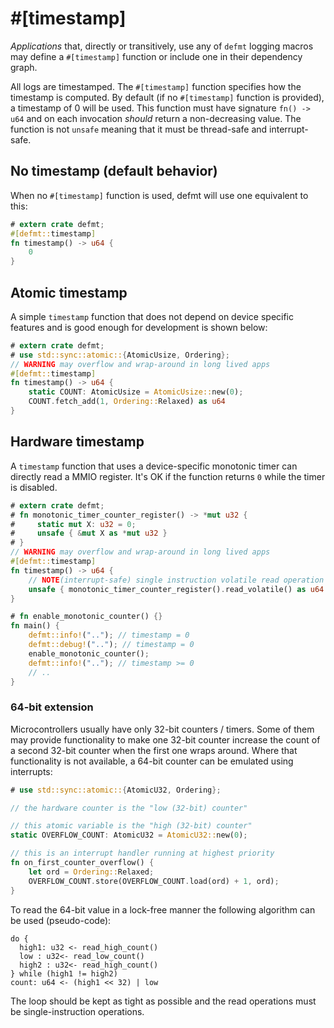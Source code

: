 # #[timestamp]

*Applications* that, directly or transitively, use any of `defmt` logging macros may define a `#[timestamp]` function or include one in their dependency graph.

All logs are timestamped.
The `#[timestamp]` function specifies how the timestamp is computed.
By default (if no `#[timestamp]` function is provided), a timestamp of 0 will be used.
This function must have signature `fn() -> u64` and on each invocation *should* return a non-decreasing value.
The function is not `unsafe` meaning that it must be thread-safe and interrupt-safe.

## No timestamp (default behavior)

When no `#[timestamp]` function is used, defmt will use one equivalent to this:

``` rust
# extern crate defmt;
#[defmt::timestamp]
fn timestamp() -> u64 {
    0
}
```

## Atomic timestamp

A simple `timestamp` function that does not depend on device specific features and is good enough for development is shown below:

``` rust
# extern crate defmt;
# use std::sync::atomic::{AtomicUsize, Ordering};
// WARNING may overflow and wrap-around in long lived apps
#[defmt::timestamp]
fn timestamp() -> u64 {
    static COUNT: AtomicUsize = AtomicUsize::new(0);
    COUNT.fetch_add(1, Ordering::Relaxed) as u64
}
```

## Hardware timestamp

A `timestamp` function that uses a device-specific monotonic timer can directly read a MMIO register.
It's OK if the function returns `0` while the timer is disabled.

``` rust
# extern crate defmt;
# fn monotonic_timer_counter_register() -> *mut u32 {
#     static mut X: u32 = 0;
#     unsafe { &mut X as *mut u32 }
# }
// WARNING may overflow and wrap-around in long lived apps
#[defmt::timestamp]
fn timestamp() -> u64 {
    // NOTE(interrupt-safe) single instruction volatile read operation
    unsafe { monotonic_timer_counter_register().read_volatile() as u64 }
}

# fn enable_monotonic_counter() {}
fn main() {
    defmt::info!(".."); // timestamp = 0
    defmt::debug!(".."); // timestamp = 0
    enable_monotonic_counter();
    defmt::info!(".."); // timestamp >= 0
    // ..
}
```

### 64-bit extension

Microcontrollers usually have only 32-bit counters / timers.
Some of them may provide functionality to make one 32-bit counter increase the count of a second 32-bit counter when the first one wraps around.
Where that functionality is not available, a 64-bit counter can be emulated using interrupts:

``` rust
# use std::sync::atomic::{AtomicU32, Ordering};

// the hardware counter is the "low (32-bit) counter"

// this atomic variable is the "high (32-bit) counter"
static OVERFLOW_COUNT: AtomicU32 = AtomicU32::new(0);

// this is an interrupt handler running at highest priority
fn on_first_counter_overflow() {
    let ord = Ordering::Relaxed;
    OVERFLOW_COUNT.store(OVERFLOW_COUNT.load(ord) + 1, ord);
}
```

To read the 64-bit value in a lock-free manner the following algorithm can be used (pseudo-code):

``` text
do {
  high1: u32 <- read_high_count()
  low : u32<- read_low_count()
  high2 : u32<- read_high_count()
} while (high1 != high2)
count: u64 <- (high1 << 32) | low
```

The loop should be kept as tight as possible and the read operations must be single-instruction operations.
